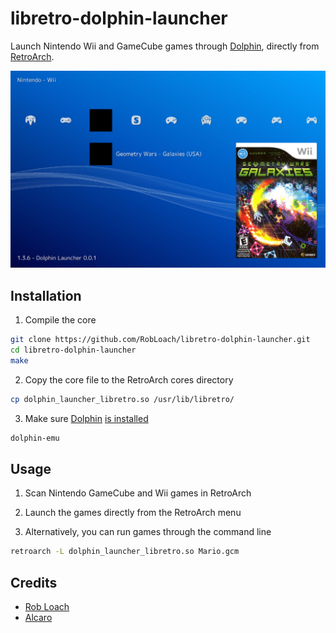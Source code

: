 # libretro-dolphin-launcher

Launch Nintendo Wii and GameCube games through [Dolphin](https://dolphin-emu.org), directly from [RetroArch](http://www.libretro.com/).

![Dolphin Launcher Screenshot](screenshot.jpg)

## Installation

1. Compile the core
  ``` bash
  git clone https://github.com/RobLoach/libretro-dolphin-launcher.git
  cd libretro-dolphin-launcher
  make
  ```

2. Copy the core file to the RetroArch cores directory
  ``` bash
  cp dolphin_launcher_libretro.so /usr/lib/libretro/
  ```

3. Make sure [Dolphin](http://dolphin-emu.org) [is installed](https://dolphin-emu.org/download/?ref=btn)
  ``` bash
  dolphin-emu
  ```

## Usage

1. Scan Nintendo GameCube and Wii games in RetroArch

2. Launch the games directly from the RetroArch menu

3. Alternatively, you can run games through the command line
  ``` bash
  retroarch -L dolphin_launcher_libretro.so Mario.gcm
  ```

## Credits

- [Rob Loach](http://github.com/robloach)
- [Alcaro](https://github.com/Alcaro)
